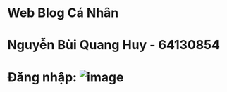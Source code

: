 # Web Blog Cá Nhân
# Nguyễn Bùi Quang Huy - 64130854
# Đăng nhập: ![image](https://github.com/user-attachments/assets/de412ce1-ea8d-4b6b-a31f-f7bf1aa204fa)
